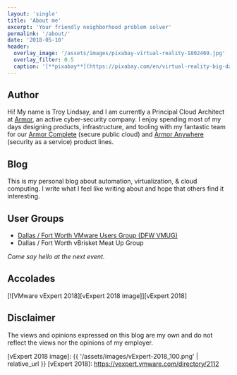 ```yaml
---
layout: 'single'
title: 'About me'
excerpt: 'Your friendly neighborhood problem solver'
permalink: '/about/'
date: '2018-05-10'
header:
  overlay_image: '/assets/images/pixabay-virtual-reality-1802469.jpg'
  overlay_filter: 0.5
  caption: '[**pixabay**](https://pixabay.com/en/virtual-reality-big-data-internet-1802469/)'
---
```

## Author

Hi!  My name is Troy Lindsay, and I am currently a Principal Cloud Architect at [Armor][Armor], an active cyber-security company.  I enjoy spending most of my days designing products, infrastructure, and tooling with my fantastic team for our [Armor Complete][Armor Complete] (secure public cloud) and [Armor Anywhere][Armor Anywhere] (security as a service) product lines.

## Blog

This is my personal blog about automation, virtualization, & cloud computing.  I write what I feel like writing about and hope that others find it interesting.

## User Groups

* [Dallas / Fort Worth VMware Users Group (DFW VMUG)][DFW VMUG]
* Dallas / Fort Worth vBrisket Meat Up Group

*Come say hello at the next event.*

## Accolades

[![VMware vExpert 2018][vExpert 2018 image]][vExpert 2018]

## Disclaimer

The views and opinions expressed on this blog are my own and do not reflect the views nor the opinions of my employer.

[Armor]: https://www.armor.com/
[Armor Complete]: https://www.armor.com/armor-complete-secure-hosting/
[Armor Anywhere]: https://www.armor.com/armor-anywhere-security/
[DFW VMUG]: https://community.vmug.com/communities/localcommunityhome?CommunityKey=728ccc0f-3171-43e8-8cbc-64119afb8c90
[vExpert 2018 image]: {{ '/assets/images/vExpert-2018_100.png' | relative_url }}
[vExpert 2018]: https://vexpert.vmware.com/directory/2112
